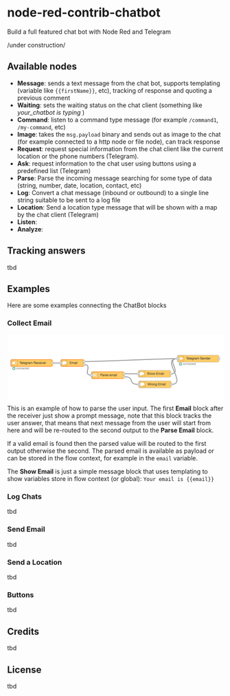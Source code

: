 # node-red-contrib-chatbot
Build a full featured chat bot with Node Red and Telegram

/under construction/

## Available nodes
* **Message**: sends a text message from the chat bot, supports templating (variable like `{{firstName}}`, etc), tracking of response and quoting a previous comment
* **Waiting**: sets the waiting status on the chat client (something like _your_chatbot is typing_ )
* **Command**: listen to a command type message (for example `/command1`, `/my-command`, etc)
* **Image**: takes the `msg.payload` binary and sends out as image to the chat (for example connected to a http node or file node), can track response
* **Request**: request special information from the chat client like the current location or the phone numbers (Telegram).
* **Ask**: request information to the chat user using buttons using a predefined list (Telegram)
* **Parse**: Parse the incoming message searching for some type of data (string, number, date, location, contact, etc)
* **Log**: Convert a chat message (inbound or outbound) to a single line string suitable to be sent to a log file
* **Location**: Send a location type message that will be shown with a map by the chat client (Telegram)
* **Listen**:
* **Analyze**:

## Tracking answers
tbd

## Examples
Here are some examples connecting the ChatBot blocks

### Collect Email
![Example Collect Email](./docs/images/example-collect-email.png)
This is an example of how to parse the user input. The first **Email** block after the receiver just show a prompt message, note that this block tracks the user answer, that means that next message from the user will start from here and will be re-routed to the second output to the **Parse Email** block.

If a valid email is found then the parsed value will be routed to the first output otherwise the second. The parsed email is available as payload or can be stored in the flow context,  for example in the `email` variable.

The **Show Email** is just a simple message block that uses templating to show variables store in flow context (or global): `Your email is {{email}}`
### Log Chats
tbd
### Send Email
tbd
### Send a Location
tbd
### Buttons
tbd


## Credits
tbd

## License
tbd
